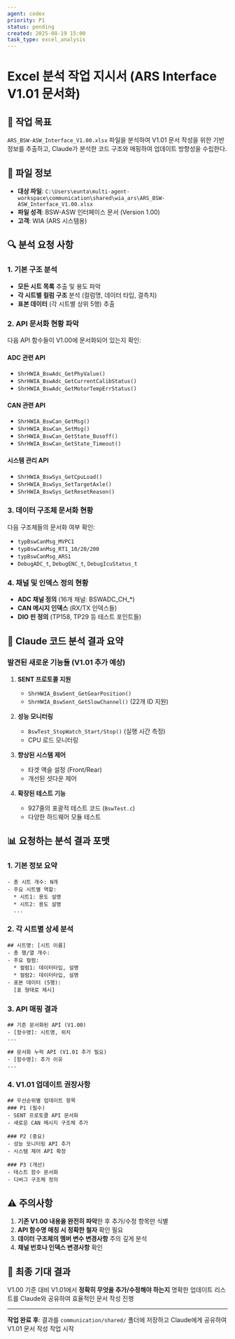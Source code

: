 ```yaml
---
agent: codex
priority: P1
status: pending
created: 2025-08-19 15:00
task_type: excel_analysis
---
```


# Excel 분석 작업 지시서 (ARS Interface V1.01 문서화)

## 🎯 작업 목표
`ARS_BSW-ASW_Interface_V1.00.xlsx` 파일을 분석하여 V1.01 문서 작성을 위한 기반 정보를 추출하고, Claude가 분석한 코드 구조와 매핑하여 업데이트 방향성을 수립한다.

## 📂 파일 정보
- **대상 파일**: `C:\Users\eunta\multi-agent-workspace\communication\shared\wia_ars\ARS_BSW-ASW_Interface_V1.00.xlsx`
- **파일 성격**: BSW-ASW 인터페이스 문서 (Version 1.00)
- **고객**: WIA (ARS 시스템용)

## 🔍 분석 요청 사항

### 1. 기본 구조 분석
- **모든 시트 목록** 추출 및 용도 파악
- **각 시트별 컬럼 구조** 분석 (컬럼명, 데이터 타입, 결측치)
- **표본 데이터** (각 시트별 상위 5행) 추출

### 2. API 문서화 현황 파악
다음 API 함수들이 V1.00에 문서화되어 있는지 확인:

#### ADC 관련 API
- `ShrHWIA_BswAdc_GetPhyValue()`
- `ShrHWIA_BswAdc_GetCurrentCalibStatus()`
- `ShrHWIA_BswAdc_GetMotorTempErrStatus()`

#### CAN 관련 API
- `ShrHWIA_BswCan_GetMsg()`
- `ShrHWIA_BswCan_SetMsg()`
- `ShrHWIA_BswCan_GetState_Busoff()`
- `ShrHWIA_BswCan_GetState_Timeout()`

#### 시스템 관리 API
- `ShrHWIA_BswSys_GetCpuLoad()`
- `ShrHWIA_BswSys_SetTargetAxle()`
- `ShrHWIA_BswSys_GetResetReason()`

### 3. 데이터 구조체 문서화 현황
다음 구조체들의 문서화 여부 확인:
- `typBswCanMsg_MVPC1`
- `typBswCanMsg_RT1_10/20/200`
- `typBswCanMsg_ARS1`
- `DebugADC_t`, `DebugENC_t`, `DebugIcuStatus_t`

### 4. 채널 및 인덱스 정의 현황
- **ADC 채널 정의** (16개 채널: BSWADC_CH_*)
- **CAN 메시지 인덱스** (RX/TX 인덱스들)
- **DIO 핀 정의** (TP158, TP29 등 테스트 포인트들)

## 🚀 Claude 코드 분석 결과 요약

### 발견된 새로운 기능들 (V1.01 추가 예상)
1. **SENT 프로토콜 지원**
   - `ShrHWIA_BswSent_GetGearPosition()`
   - `ShrHWIA_BswSent_GetSlowChannel()` (22개 ID 지원)

2. **성능 모니터링**
   - `BswTest_StopWatch_Start/Stop()` (실행 시간 측정)
   - CPU 로드 모니터링

3. **향상된 시스템 제어**
   - 타겟 액슬 설정 (Front/Rear)
   - 개선된 셧다운 제어

4. **확장된 테스트 기능**
   - 927줄의 포괄적 테스트 코드 (`BswTest.c`)
   - 다양한 하드웨어 모듈 테스트

## 📊 요청하는 분석 결과 포맷

### 1. 기본 정보 요약
```
- 총 시트 개수: N개
- 주요 시트별 역할:
  * 시트1: 용도 설명
  * 시트2: 용도 설명
  ...
```

### 2. 각 시트별 상세 분석
```
## 시트명: [시트 이름]
- 총 행/열 개수: 
- 주요 컬럼:
  * 컬럼1: 데이터타입, 설명
  * 컬럼2: 데이터타입, 설명
- 표본 데이터 (5행):
  [표 형태로 제시]
```

### 3. API 매핑 결과
```
## 기존 문서화된 API (V1.00)
- [함수명]: 시트명, 위치
...

## 문서화 누락 API (V1.01 추가 필요)
- [함수명]: 추가 이유
...
```

### 4. V1.01 업데이트 권장사항
```
## 우선순위별 업데이트 항목
### P1 (필수)
- SENT 프로토콜 API 문서화
- 새로운 CAN 메시지 구조체 추가

### P2 (중요)  
- 성능 모니터링 API 추가
- 시스템 제어 API 확장

### P3 (개선)
- 테스트 함수 문서화
- 디버그 구조체 정의
```

## ⚠️ 주의사항
1. **기존 V1.00 내용을 완전히 파악**한 후 추가/수정 항목만 식별
2. **API 함수명 매칭 시 정확한 철자** 확인 필요
3. **데이터 구조체의 멤버 변수 변경사항** 주의 깊게 분석
4. **채널 번호나 인덱스 변경사항** 확인

## 🎯 최종 기대 결과
V1.00 기준 대비 V1.01에서 **정확히 무엇을 추가/수정해야 하는지** 명확한 업데이트 리스트를 Claude와 공유하여 효율적인 문서 작성 진행

---
**작업 완료 후**: 결과를 `communication/shared/` 폴더에 저장하고 Claude에게 공유하여 V1.01 문서 작성 작업 시작